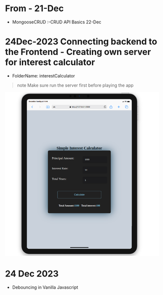# From - 21-Dec 
- MongooseCRUD :-CRUD API Basics 22-Dec


# 24Dec-2023 Connecting backend to the Frontend - Creating own server for interest calculator
- FolderName: interestCalculator
> note Make sure run the server first before playing the app

![interest calculator](<Screenshot from 2023-12-24 11-47-18.png>)

# 24 Dec 2023
- Debouncing in Vanilla Javascript
